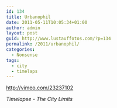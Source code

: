 ```yaml
---
id: 134
title: Urbanophil
date: 2011-05-11T10:05:34+01:00
author: admin
layout: post
guid: http://www.lustauffotos.com/?p=134
permalink: /2011/urbanophil/
categories:
  - Nonsense
tags:
  - city
  - timelaps
---
```

<http://vimeo.com/23237102>

_Timelapse - The City Limits_